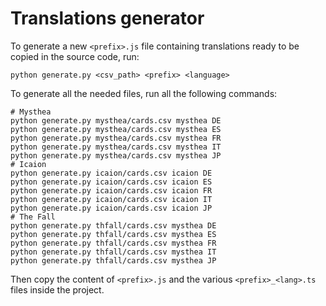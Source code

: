 # Translations generator

To generate a new `<prefix>.js` file containing translations ready to be copied in the source code, run:
```
python generate.py <csv_path> <prefix> <language>
```

To generate all the needed files, run all the following commands:
```
# Mysthea
python generate.py mysthea/cards.csv mysthea DE
python generate.py mysthea/cards.csv mysthea ES
python generate.py mysthea/cards.csv mysthea FR
python generate.py mysthea/cards.csv mysthea IT
python generate.py mysthea/cards.csv mysthea JP
# Icaion
python generate.py icaion/cards.csv icaion DE
python generate.py icaion/cards.csv icaion ES
python generate.py icaion/cards.csv icaion FR
python generate.py icaion/cards.csv icaion IT
python generate.py icaion/cards.csv icaion JP
# The Fall
python generate.py thfall/cards.csv mysthea DE
python generate.py thfall/cards.csv mysthea ES
python generate.py thfall/cards.csv mysthea FR
python generate.py thfall/cards.csv mysthea IT
python generate.py thfall/cards.csv mysthea JP
```

Then copy the content of `<prefix>.js` and the various `<prefix>_<lang>.ts` files inside the project.
